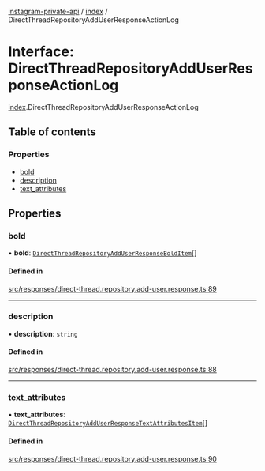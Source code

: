 [instagram-private-api](../../README.md) / [index](../../modules/index.md) / DirectThreadRepositoryAddUserResponseActionLog

# Interface: DirectThreadRepositoryAddUserResponseActionLog

[index](../../modules/index.md).DirectThreadRepositoryAddUserResponseActionLog

## Table of contents

### Properties

- [bold](DirectThreadRepositoryAddUserResponseActionLog.md#bold)
- [description](DirectThreadRepositoryAddUserResponseActionLog.md#description)
- [text\_attributes](DirectThreadRepositoryAddUserResponseActionLog.md#text_attributes)

## Properties

### bold

• **bold**: [`DirectThreadRepositoryAddUserResponseBoldItem`](DirectThreadRepositoryAddUserResponseBoldItem.md)[]

#### Defined in

[src/responses/direct-thread.repository.add-user.response.ts:89](https://github.com/Nerixyz/instagram-private-api/blob/0e0721c/src/responses/direct-thread.repository.add-user.response.ts#L89)

___

### description

• **description**: `string`

#### Defined in

[src/responses/direct-thread.repository.add-user.response.ts:88](https://github.com/Nerixyz/instagram-private-api/blob/0e0721c/src/responses/direct-thread.repository.add-user.response.ts#L88)

___

### text\_attributes

• **text\_attributes**: [`DirectThreadRepositoryAddUserResponseTextAttributesItem`](DirectThreadRepositoryAddUserResponseTextAttributesItem.md)[]

#### Defined in

[src/responses/direct-thread.repository.add-user.response.ts:90](https://github.com/Nerixyz/instagram-private-api/blob/0e0721c/src/responses/direct-thread.repository.add-user.response.ts#L90)

